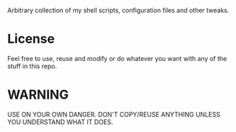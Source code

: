 Arbitrary collection of my shell scripts, configuration files and other tweaks.

# License

Feel free to use, reuse and modify or do whatever you want with any of the
stuff in this repo.

# WARNING

USE ON YOUR OWN DANGER. DON'T COPY/REUSE ANYTHING UNLESS YOU UNDERSTAND
WHAT IT DOES.
